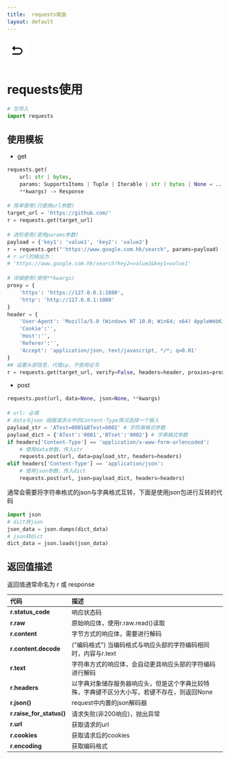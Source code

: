 ```yaml
---
title:  requests爬虫
layout: default
---
```

[![返回](/assets/images/back.png)](../../../../2022/07/05/Python_Index.html)

# requests使用

```python
# 包导入
import requests
```

## 使用模板

- get

```python
requests.get(
    url: str | bytes,   
    params: SupportsItems | Tuple | Iterable | str | bytes | None = ..., 
    **kwargs) -> Response

# 简单使用(只使用url参数)
target_url = 'https://github.com/'
r = requests.get(target_url)

# 进阶使用(使用params参数)
payload = {'key1': 'value1', 'key2': 'value2'}
r = requests.get("'https://www.google.com.hk/search", params=payload)
# r.url的输出为：
# 'https://www.google.com.hk/search?key2=value2&key1=value1'

# 详细使用(使用**kwargs)
proxy = {
    'https': 'https://127.0.0.1:1080',
    'http': 'http://127.0.0.1:1080'
}
header = {
    'User-Agent': 'Mozilla/5.0 (Windows NT 10.0; Win64; x64) AppleWebKit/537.36 (KHTML, like Gecko) Chrome/88.0.4324.150 Safari/537.36 Edg/88.0.705.68',
    'Cookie':'',
    'Host':'',
    'Referer':'',
    'Accept': 'application/json, text/javascript, */*; q=0.01'
}
## 设置头部信息，代理ip，不使用证书
r = requests.get(target_url, verify=False, headers=header, proxies=proxy) 
```
- post

```python
requests.post(url, data=None, json=None, **kwargs)

# url: 必填
# data与json 根据请求头中的Content-Type情况选择一个输入
payload_str = 'ATest=0001&BTest=0002' # 字符串格式参数
payload_dict = {'ATest':'0001','BTset':'0002'} # 字典格式参数
if headers['Content-Type'] == 'application/x-www-form-urlencoded':
    # 使用data参数，传入str
    requests.post(url, data=payload_str, headers=headers)
elif headers['Content-Type'] == 'application/json':
    # 使用json参数，传入dict
    requests.post(url, json=payload_dict, headers=headers)
```
通常会需要将字符串格式的json与字典格式互转，下面是使用json包进行互转的代码
```python
import json
# dict转json
json_data = json.dumps(dict_data)
# json转dict
dict_data = json.loads(json_data)
```

## 返回值描述

返回值通常命名为 r 或 response

|代码|描述|
|:-|:-|
|**r.status_code**|响应状态码|
|**r.raw**|原始响应体，使用r.raw.read()读取|
|**r.content**|字节方式的响应体，需要进行解码|
|**r.content.decode**|("编码格式") 当编码格式与响应头部的字符编码相同时，内容与r.text|
|**r.text**|字符串方式的响应体，会自动更具响应头部的字符编码进行解码|
|**r.headers**|以字典对象储存服务器响应头，但是这个字典比较特殊，字典键不区分大小写，若键不存在，则返回None|
|**r.json()**|request中内置的json解码器|
|**r.raise_for_status()**|请求失败(非200响应)，抛出异常|
|**r.url**|获取请求的url|
|**r.cookies**|获取请求后的cookies|
|**r.encoding**|获取编码格式|